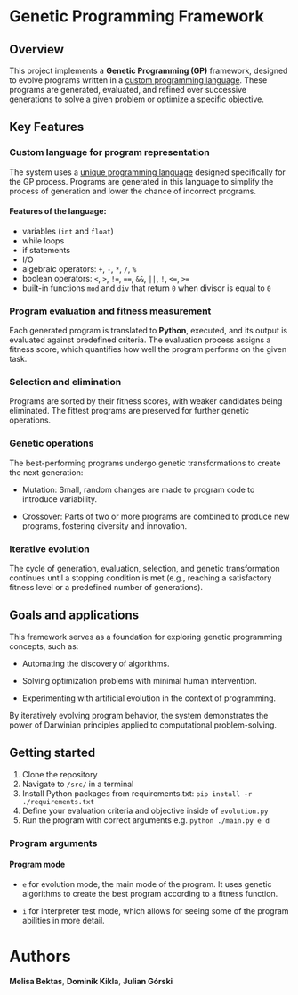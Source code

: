 # Genetic Programming Framework

## Overview

This project implements a **Genetic Programming (GP)** framework, designed to evolve programs written in a [custom programming language](/src/language/language.g4). These programs are generated, evaluated, and refined over successive generations to solve a given problem or optimize a specific objective.

## Key Features

### Custom language for program representation

The system uses a [unique programming language](/src/language/language.g4) designed specifically for the GP process. Programs are generated in this language to simplify the process of generation and lower the chance of incorrect programs.

#### Features of the language:

- variables (`int` and `float`)
- while loops
- if statements
- I/O
- algebraic operators: `+`, `-`, `*`, `/`, `%`
- boolean operators: `<`, `>`, `!=`, `==`, `&&`, `||`, `!`, `<=`, `>=`
- built-in functions `mod` and `div` that return `0` when divisor is equal to `0`

### Program evaluation and fitness measurement

Each generated program is translated to **Python**, executed, and its output is evaluated against predefined criteria. The evaluation process assigns a fitness score, which quantifies how well the program performs on the given task.

### Selection and elimination

Programs are sorted by their fitness scores, with weaker candidates being eliminated. The fittest programs are preserved for further genetic operations.

### Genetic operations

The best-performing programs undergo genetic transformations to create the next generation:

- Mutation: Small, random changes are made to program code to introduce variability.

- Crossover: Parts of two or more programs are combined to produce new programs, fostering diversity and innovation.

### Iterative evolution

The cycle of generation, evaluation, selection, and genetic transformation continues until a stopping condition is met (e.g., reaching a satisfactory fitness level or a predefined number of generations).

## Goals and applications

This framework serves as a foundation for exploring genetic programming concepts, such as:

- Automating the discovery of algorithms.

- Solving optimization problems with minimal human intervention.

- Experimenting with artificial evolution in the context of programming.

By iteratively evolving program behavior, the system demonstrates the power of Darwinian principles applied to computational problem-solving.

## Getting started

1. Clone the repository
2. Navigate to `/src/` in a terminal
3. Install Python packages from requirements.txt: `pip install -r ./requirements.txt`
4. Define your evaluation criteria and objective inside of `evolution.py`
5. Run the program with correct arguments e.g. `python ./main.py e d`

### Program arguments

#### Program mode
* `e` for evolution mode, the main mode of the program. It uses genetic algorithms to create the best program according to a fitness function.

* `i` for interpreter test mode, which allows for seeing some of the program abilities in more detail.

# Authors

**Melisa Bektas**, **Dominik Kikla**, **Julian Górski**
